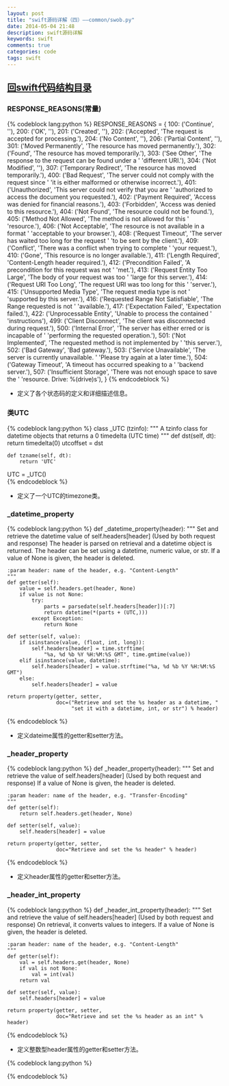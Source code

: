 ```yaml
---
layout: post
title: "swift源码详解（四）——common/swob.py"
date: 2014-05-04 21:48
description: swift源码详解
keywords: swift
comments: true
categories: code
tags: swift
---
```


## [回swift代码结构目录][url1]

### RESPONSE_REASONS(常量)
  
<!--more-->  
{% codeblock lang:python %}
RESPONSE_REASONS = {
    100: ('Continue', ''),
    200: ('OK', ''),
    201: ('Created', ''),
    202: ('Accepted', 'The request is accepted for processing.'),
    204: ('No Content', ''),
    206: ('Partial Content', ''),
    301: ('Moved Permanently', 'The resource has moved permanently.'),
    302: ('Found', 'The resource has moved temporarily.'),
    303: ('See Other', 'The response to the request can be found under a '
          'different URI.'),
    304: ('Not Modified', ''),
    307: ('Temporary Redirect', 'The resource has moved temporarily.'),
    400: ('Bad Request', 'The server could not comply with the request since '
          'it is either malformed or otherwise incorrect.'),
    401: ('Unauthorized', 'This server could not verify that you are '
          'authorized to access the document you requested.'),
    402: ('Payment Required', 'Access was denied for financial reasons.'),
    403: ('Forbidden', 'Access was denied to this resource.'),
    404: ('Not Found', 'The resource could not be found.'),
    405: ('Method Not Allowed', 'The method is not allowed for this '
          'resource.'),
    406: ('Not Acceptable', 'The resource is not available in a format '
          'acceptable to your browser.'),
    408: ('Request Timeout', 'The server has waited too long for the request '
          'to be sent by the client.'),
    409: ('Conflict', 'There was a conflict when trying to complete '
          'your request.'),
    410: ('Gone', 'This resource is no longer available.'),
    411: ('Length Required', 'Content-Length header required.'),
    412: ('Precondition Failed', 'A precondition for this request was not '
          'met.'),
    413: ('Request Entity Too Large', 'The body of your request was too '
          'large for this server.'),
    414: ('Request URI Too Long', 'The request URI was too long for this '
          'server.'),
    415: ('Unsupported Media Type', 'The request media type is not '
          'supported by this server.'),
    416: ('Requested Range Not Satisfiable', 'The Range requested is not '
          'available.'),
    417: ('Expectation Failed', 'Expectation failed.'),
    422: ('Unprocessable Entity', 'Unable to process the contained '
          'instructions'),
    499: ('Client Disconnect', 'The client was disconnected during request.'),
    500: ('Internal Error', 'The server has either erred or is incapable of '
          'performing the requested operation.'),
    501: ('Not Implemented', 'The requested method is not implemented by '
          'this server.'),
    502: ('Bad Gateway', 'Bad gateway.'),
    503: ('Service Unavailable', 'The server is currently unavailable. '
          'Please try again at a later time.'),
    504: ('Gateway Timeout', 'A timeout has occurred speaking to a '
          'backend server.'),
    507: ('Insufficient Storage', 'There was not enough space to save the '
          'resource. Drive: %(drive)s'),
}
{% endcodeblock %}  
* 定义了各个状态码的定义和详细描述信息。
  
### 类UTC
  
{% codeblock lang:python %}
class _UTC  (tzinfo):
    """
    A tzinfo class for datetime objects that returns a 0 timedelta (UTC time)
    """
    def dst(self, dt):
        return timedelta(0)
    utcoffset = dst

    def tzname(self, dt):
        return 'UTC'
UTC = _UTC()  
{% endcodeblock %}  
* 定义了一个UTC的timezone类。
  
### _datetime_property
  
{% codeblock lang:python %}
def _datetime_property(header):
    """
    Set and retrieve the datetime value of self.headers[header]
    (Used by both request and response)
    The header is parsed on retrieval and a datetime object is returned.
    The header can be set using a datetime, numeric value, or str.
    If a value of None is given, the header is deleted.

    :param header: name of the header, e.g. "Content-Length"
    """
    def getter(self):
        value = self.headers.get(header, None)
        if value is not None:
            try:
                parts = parsedate(self.headers[header])[:7]
                return datetime(*(parts + (UTC,)))
            except Exception:
                return None

    def setter(self, value):
        if isinstance(value, (float, int, long)):
            self.headers[header] = time.strftime(
                "%a, %d %b %Y %H:%M:%S GMT", time.gmtime(value))
        elif isinstance(value, datetime):
            self.headers[header] = value.strftime("%a, %d %b %Y %H:%M:%S GMT")
        else:
            self.headers[header] = value

    return property(getter, setter,
                    doc=("Retrieve and set the %s header as a datetime, "
                         "set it with a datetime, int, or str") % header)
{% endcodeblock %}  
* 定义dateime属性的getter和setter方法。
  
### _header_property
  
{% codeblock lang:python %}
def _header_property(header):
    """
    Set and retrieve the value of self.headers[header]
    (Used by both request and response)
    If a value of None is given, the header is deleted.

    :param header: name of the header, e.g. "Transfer-Encoding"
    """
    def getter(self):
        return self.headers.get(header, None)

    def setter(self, value):
        self.headers[header] = value

    return property(getter, setter,
                    doc="Retrieve and set the %s header" % header)
{% endcodeblock %}  
* 定义header属性的getter和setter方法。
  
### _header_int_property
  
{% codeblock lang:python %}
def _header_int_property(header):
    """
    Set and retrieve the value of self.headers[header]
    (Used by both request and response)
    On retrieval, it converts values to integers.
    If a value of None is given, the header is deleted.

    :param header: name of the header, e.g. "Content-Length"
    """
    def getter(self):
        val = self.headers.get(header, None)
        if val is not None:
            val = int(val)
        return val

    def setter(self, value):
        self.headers[header] = value

    return property(getter, setter,
                    doc="Retrieve and set the %s header as an int" % header)
{% endcodeblock %}  
* 定义整数型header属性的getter和setter方法。
  
  
{% codeblock lang:python %}

{% endcodeblock %}  


[url1]: http://zhaozhiming.github.io/blog/2014/04/19/swift-code-explain-total/